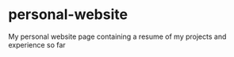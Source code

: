 # personal-website
My personal website page containing a resume of my projects and experience so far
